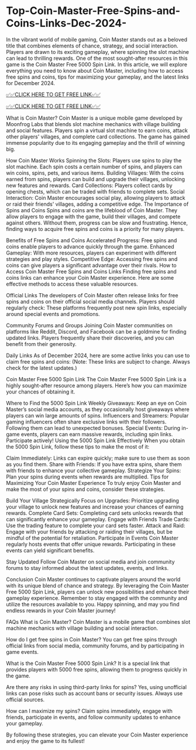 # Top-Coin-Master-Free-Spins-and-Coins-Links-Dec-2024-
In the vibrant world of mobile gaming, Coin Master stands out as a beloved title that combines elements of chance, strategy, and social interaction. Players are drawn to its exciting gameplay, where spinning the slot machine can lead to thrilling rewards. One of the most sought-after resources in this game is the Coin Master Free 5000 Spin Link. In this article, we will explore everything you need to know about Coin Master, including how to access free spins and coins, tips for maximizing your gameplay, and the latest links for December 2024.

[✅✅CLICK HERE TO GET FREE LINK✅✅](https://ali2jack.xyz/coin-master)

[✅✅CLICK HERE TO GET FREE LINK✅✅](https://ali2jack.xyz/coin-master)

What is Coin Master?
Coin Master is a unique mobile game developed by Moonfrog Labs that blends slot machine mechanics with village building and social features. Players spin a virtual slot machine to earn coins, attack other players' villages, and complete card collections. The game has gained immense popularity due to its engaging gameplay and the thrill of winning big.

How Coin Master Works
Spinning the Slots: Players use spins to play the slot machine. Each spin costs a certain number of spins, and players can win coins, spins, pets, and various items.
Building Villages: With the coins earned from spins, players can build and upgrade their villages, unlocking new features and rewards.
Card Collections: Players collect cards by opening chests, which can be traded with friends to complete sets.
Social Interaction: Coin Master encourages social play, allowing players to attack or raid their friends' villages, adding a competitive edge.
The Importance of Spins and Coins
Spins and coins are the lifeblood of Coin Master. They allow players to engage with the game, build their villages, and compete against others. Without them, progress can be slow and frustrating. Hence, finding ways to acquire free spins and coins is a priority for many players.

Benefits of Free Spins and Coins
Accelerated Progress: Free spins and coins enable players to advance quickly through the game.
Enhanced Gameplay: With more resources, players can experiment with different strategies and play styles.
Competitive Edge: Accessing free spins and coins can give players a significant advantage over their rivals.
How to Access Coin Master Free Spins and Coins Links
Finding free spins and coins links can enhance your Coin Master experience. Here are some effective methods to access these valuable resources.

Official Links
The developers of Coin Master often release links for free spins and coins on their official social media channels. Players should regularly check:
These platforms frequently post new spin links, especially around special events and promotions.

Community Forums and Groups
Joining Coin Master communities on platforms like Reddit, Discord, and Facebook can be a goldmine for finding updated links. Players frequently share their discoveries, and you can benefit from their generosity.

Daily Links
As of December 2024, here are some active links you can use to claim free spins and coins:
(Note: These links are subject to change. Always check for the latest updates.)

Coin Master Free 5000 Spin Link
The Coin Master Free 5000 Spin Link is a highly sought-after resource among players. Here’s how you can maximize your chances of obtaining it.

Where to Find the 5000 Spin Link
Weekly Giveaways: Keep an eye on Coin Master’s social media accounts, as they occasionally host giveaways where players can win large amounts of spins.
Influencers and Streamers: Popular gaming influencers often share exclusive links with their followers. Following them can lead to unexpected bonuses.
Special Events: During in-game events, players can earn massive rewards, including spin links. Participate actively!
Using the 5000 Spin Link Effectively
When you obtain the 5000 Spin Link, follow these tips to make the most of it:

Claim Immediately: Links can expire quickly; make sure to use them as soon as you find them.
Share with Friends: If you have extra spins, share them with friends to enhance your collective gameplay.
Strategize Your Spins: Plan your spins during events when rewards are multiplied.
Tips for Maximizing Your Coin Master Experience
To truly enjoy Coin Master and make the most of your spins and coins, consider these strategies.

Build Your Village Strategically
Focus on Upgrades: Prioritize upgrading your village to unlock new features and increase your chances of earning rewards.
Complete Card Sets: Completing card sets unlocks rewards that can significantly enhance your gameplay.
Engage with Friends
Trade Cards: Use the trading feature to complete your card sets faster.
Attack and Raid: Engage with your friends by attacking or raiding their villages, but be mindful of the potential for retaliation.
Participate in Events
Coin Master regularly hosts events that offer unique rewards. Participating in these events can yield significant benefits.

Stay Updated
Follow Coin Master on social media and join community forums to stay informed about the latest updates, events, and links.

Conclusion
Coin Master continues to captivate players around the world with its unique blend of chance and strategy. By leveraging the Coin Master Free 5000 Spin Link, players can unlock new possibilities and enhance their gameplay experience. Remember to stay engaged with the community and utilize the resources available to you. Happy spinning, and may you find endless rewards in your Coin Master journey!

FAQs
What is Coin Master?
Coin Master is a mobile game that combines slot machine mechanics with village building and social interaction.

How do I get free spins in Coin Master?
You can get free spins through official links from social media, community forums, and by participating in game events.

What is the Coin Master Free 5000 Spin Link?
It is a special link that provides players with 5000 free spins, allowing them to progress quickly in the game.

Are there any risks in using third-party links for spins?
Yes, using unofficial links can pose risks such as account bans or security issues. Always use official sources.

How can I maximize my spins?
Claim spins immediately, engage with friends, participate in events, and follow community updates to enhance your gameplay.

By following these strategies, you can elevate your Coin Master experience and enjoy the game to its fullest!
